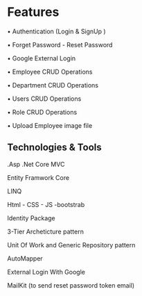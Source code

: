 # Features

•	Authentication (Login & SignUp )

•	Forget Password - Reset Password

•	Google External Login

•	Employee CRUD Operations

•	Department CRUD Operations

•	Users CRUD Operations

•	Role CRUD Operations

•	Upload Employee image file




## Technologies & Tools

.Asp .Net Core MVC

Entity Framwork Core

LINQ

Html - CSS - JS -bootstrab

Identity Package

3-Tier Archeticture pattern

Unit Of Work and Generic Repository pattern

AutoMapper

External Login With Google

MailKit (to send reset password token email)
